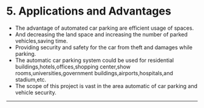      
# 5. Applications and Advantages
* The advantage of automated car parking are efficient usage of spaces.
* And decreasing the land space and increasing the number of parked vehicles,saving time.
* Providing security and safety for the car from theft and damages while parking.
* The automatic car parking system could be used for residential buildings,hotels,offices,shopping center,show rooms,universities,government buildings,airports,hospitals,and stadium,etc.
* The scope of this project is vast in the area automatic of car parking and vehicle security. 
---------------------

